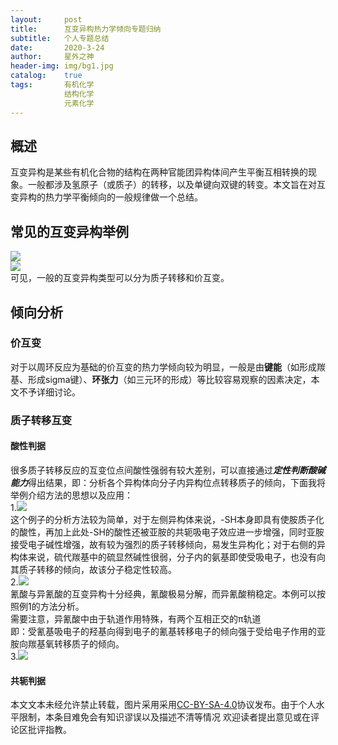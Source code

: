 ```yaml
---
layout:     post
title:      互变异构热力学倾向专题归纳
subtitle:   个人专题总结
date:       2020-3-24
author:     星外之神
header-img: img/bg1.jpg
catalog:    true
tags:       有机化学
            结构化学
            元素化学
---
```


## 概述
互变异构是某些有机化合物的结构在两种官能团异构体间产生平衡互相转换的现象。一般都涉及氢原子（或质子）的转移，以及单键向双键的转变。本文旨在对互变异构的热力学平衡倾向的一般规律做一个总结。

## 常见的互变异构举例
![](https://wszqkzqk.github.io/img/500px-Tautomers_zh.png)  
![](https://wszqkzqk.github.io/img/220px-Oxepin-benzene_oxide.png)  
可见，一般的互变异构类型可以分为质子转移和价互变。

## 倾向分析

### 价互变
对于以周环反应为基础的价互变的热力学倾向较为明显，一般是由**键能**（如形成羰基、形成sigma键）、**环张力**（如三元环的形成）等比较容易观察的因素决定，本文不予详细讨论。

### 质子转移互变

#### 酸性判据
很多质子转移反应的互变位点间酸性强弱有较大差别，可以直接通过***定性判断酸碱能力***得出结果，即：分析各个异构体向分子内异构位点转移质子的倾向，下面我将举例介绍方法的思想以及应用：  
1.![](https://wszqkzqk.github.io/img/互变述图1.png)  
这个例子的分析方法较为简单，对于左侧异构体来说，-SH本身即具有使胺质子化的酸性，再加上此处-SH的酸性还被亚胺的共轭吸电子效应进一步增强，同时亚胺接受电子碱性增强，故有较为强烈的质子转移倾向，易发生异构化；对于右侧的异构体来说，硫代羰基中的硫显然碱性很弱，分子内的氨基即使受吸电子，也没有向其质子转移的倾向，故该分子稳定性较高。  
2.![](https://wszqkzqk.github.io/img/互变述图2.png)  
氰酸与异氰酸的互变异构十分经典，氰酸极易分解，而异氰酸稍稳定。本例可以按照例1的方法分析。  
需要注意，异氰酸中由于轨道作用特殊，有两个互相正交的π轨道  
即：受氰基吸电子的羟基向得到电子的氰基转移电子的倾向强于受给电子作用的亚胺向羰基氧转移质子的倾向。  
3.![](https://wszqkzqk.github.io/img/互变述图3.png)  

#### 共轭判据












本文文本未经允许禁止转载，图片采用采用[CC-BY-SA-4.0](https://creativecommons.org/licenses/by-sa/4.0/)协议发布。由于个人水平限制，本条目难免会有知识谬误以及描述不清等情况 欢迎读者提出意见或在评论区批评指教。
